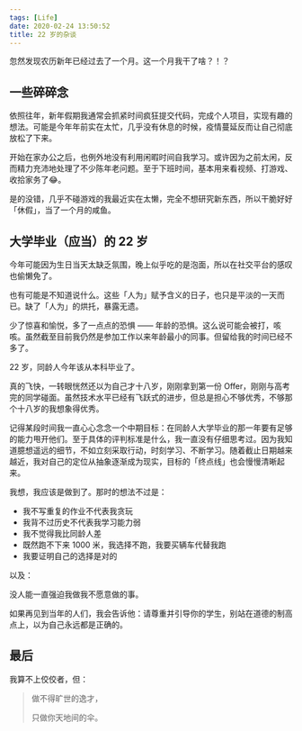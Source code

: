 ```yaml
---
tags: [Life]
date: 2020-02-24 13:50:52
title: 22 岁的杂谈
---
```


忽然发现农历新年已经过去了一个月。这一个月我干了啥？！？

<!--more-->

## 一些碎碎念

依照往年，新年假期我通常会抓紧时间疯狂提交代码，完成个人项目，实现有趣的想法。可能是今年年前实在太忙，几乎没有休息的时候，疫情蔓延反而让自己彻底放松了下来。

开始在家办公之后，也例外地没有利用闲暇时间自我学习。或许因为之前太闲，反而精力充沛地处理了不少陈年老问题。至于下班时间，基本用来看视频、打游戏、收拾家务了😂。

是的没错，几乎不碰游戏的我最近实在太懒，完全不想研究新东西，所以干脆好好「休假」，当了一个月的咸鱼。

## 大学毕业（应当）的 22 岁

今年可能因为生日当天太缺乏氛围，晚上似乎吃的是泡面，所以在社交平台的感叹也偷懒免了。

也有可能是不知道说什么。这些「人为」赋予含义的日子，也只是平淡的一天而已。缺了「人为」的烘托，暴露无遗。

少了惊喜和愉悦，多了一点点的恐惧 —— 年龄的恐惧。这么说可能会被打，咳咳。虽然截至目前我仍然是参加工作以来年龄最小的同事。但留给我的时间已经不多了。

22 岁，同龄人今年该从本科毕业了。

真的飞快，一转眼恍然还以为自己才十八岁，刚刚拿到第一份 Offer，刚刚与高考完的同学碰面。虽然技术水平已经有飞跃式的进步，但总是担心不够优秀，不够那个十八岁的我想象得优秀。

记得某段时间我一直心心念念一个中期目标：在同龄人大学毕业的那一年要有足够的能力甩开他们。至于具体的评判标准是什么，我一直没有仔细思考过。因为我知道臆想遥远的细节，不如立刻采取行动，时刻学习、不断学习。随着截止日期越来越近，我对自己的定位从抽象逐渐成为现实，目标的「终点线」也会慢慢清晰起来。

我想，我应该是做到了。那时的想法不过是：

- 我不写重复的作业不代表我贪玩
- 我背不过历史不代表我学习能力弱
- 我不觉得我比同龄人差
- 既然跑不下来 1000 米，我选择不跑，我要买辆车代替我跑
- 我要证明自己的选择是对的

以及：

没人能一直强迫我做我不愿意做的事。

如果再见到当年的人们，我会告诉他：请尊重并引导你的学生，别站在道德的制高点上，以为自己永远都是正确的。

## 最后

我算不上佼佼者，但：

> 做不得旷世的逸才，
>
> 只做你天地间的伞。
